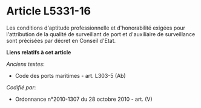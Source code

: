 # Article L5331-16

Les conditions d'aptitude professionnelle et d'honorabilité exigées pour l'attribution de la qualité de surveillant de port
et d'auxiliaire de surveillance sont précisées par décret en Conseil d'Etat.

**Liens relatifs à cet article**

_Anciens textes_:

  - Code des ports maritimes - art. L303-5 (Ab)

_Codifié par_:

  - Ordonnance n°2010-1307 du 28 octobre 2010 - art. (V)
